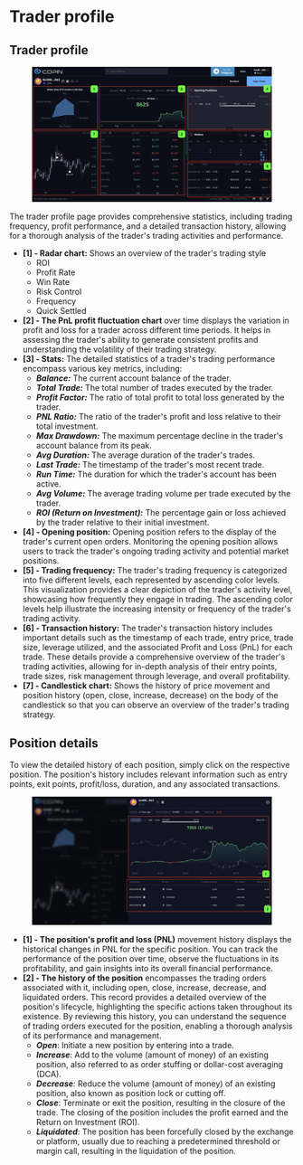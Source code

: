 # Trader profile

## Trader profile

<figure><img src="../.gitbook/assets/Screen Shot 2023-09-18 at 13.53.36.png" alt=""><figcaption></figcaption></figure>

The trader profile page provides comprehensive statistics, including trading frequency, profit performance, and a detailed transaction history, allowing for a thorough analysis of the trader's trading activities and performance.

* **\[1] - Radar chart:** Shows an overview of the trader's trading style
  * ROI
  * Profit Rate
  * Win Rate
  * Risk Control
  * Frequency&#x20;
  * Quick Settled
* **\[2] - The PnL profit fluctuation chart** over time displays the variation in profit and loss for a trader across different time periods. It helps in assessing the trader's ability to generate consistent profits and understanding the volatility of their trading strategy.
* **\[3] - Stats:** The detailed statistics of a trader's trading performance encompass various key metrics, including:
  * _**Balance:**_ The current account balance of the trader.
  * _**Total Trade:**_ The total number of trades executed by the trader.
  * _**Profit Factor:**_ The ratio of total profit to total loss generated by the trader.
  * _**PNL Ratio:**_ The ratio of the trader's profit and loss relative to their total investment.
  * _**Max Drawdown:**_ The maximum percentage decline in the trader's account balance from its peak.
  * _**Avg Duration:**_ The average duration of the trader's trades.
  * _**Last Trade:**_ The timestamp of the trader's most recent trade.
  * _**Run Time:**_ The duration for which the trader's account has been active.
  * _**Avg Volume:**_ The average trading volume per trade executed by the trader.
  * _**ROI (Return on Investment):**_ The percentage gain or loss achieved by the trader relative to their initial investment.
* **\[4] - Opening position:** Opening position refers to the display of the trader's current open orders. Monitoring the opening position allows users to track the trader's ongoing trading activity and potential market positions.
* **\[5] - Trading frequency:** The trader's trading frequency is categorized into five different levels, each represented by ascending color levels. This visualization provides a clear depiction of the trader's activity level, showcasing how frequently they engage in trading. The ascending color levels help illustrate the increasing intensity or frequency of the trader's trading activity.
* **\[6] - Transaction history:** The trader's transaction history includes important details such as the timestamp of each trade, entry price, trade size, leverage utilized, and the associated Profit and Loss (PnL) for each trade. These details provide a comprehensive overview of the trader's trading activities, allowing for in-depth analysis of their entry points, trade sizes, risk management through leverage, and overall profitability.
* **\[7] - Candlestick chart:** Shows the history of price movement and position history (open, close, increase, decrease) on the body of the candlestick so that you can observe an overview of the trader's trading strategy.

## Position details

To view the detailed history of each position, simply click on the respective position. The position's history includes relevant information such as entry points, exit points, profit/loss, duration, and any associated transactions.

<figure><img src="../.gitbook/assets/Screen Shot 2023-09-18 at 14.01.32.png" alt=""><figcaption></figcaption></figure>

* **\[1] - The position's profit and loss (PNL)** movement history displays the historical changes in PNL for the specific position. You can track the performance of the position over time, observe the fluctuations in its profitability, and gain insights into its overall financial performance.
* **\[2] - The history of the position** encompasses the trading orders associated with it, including open, close, increase, decrease, and liquidated orders. This record provides a detailed overview of the position's lifecycle, highlighting the specific actions taken throughout its existence. By reviewing this history, you can understand the sequence of trading orders executed for the position, enabling a thorough analysis of its performance and management.
  * _**Open**_: Initiate a new position by entering into a trade.
  * _**Increase**_: Add to the volume (amount of money) of an existing position, also referred to as order stuffing or dollar-cost averaging (DCA).
  * _**Decrease**_: Reduce the volume (amount of money) of an existing position, also known as position lock or cutting off.
  * _**Close**_: Terminate or exit the position, resulting in the closure of the trade. The closing of the position includes the profit earned and the Return on Investment (ROI).
  * _**Liquidated**_: The position has been forcefully closed by the exchange or platform, usually due to reaching a predetermined threshold or margin call, resulting in the liquidation of the position.
